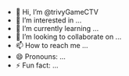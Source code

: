 - 👋 Hi, I’m @trivyGameCTV
- 👀 I’m interested in ...
- 🌱 I’m currently learning ...
- 💞️ I’m looking to collaborate on ...
- 📫 How to reach me ...
- 😄 Pronouns: ...
- ⚡ Fun fact: ...

<!---
trivyGameCTV/trivyGameCTV is a ✨ special ✨ repository because its `README.md` (this file) appears on your GitHub profile.
You can click the Preview link to take a look at your changes.
--->

